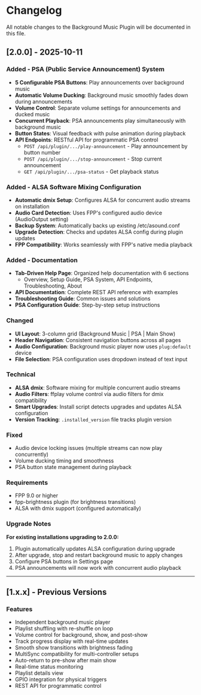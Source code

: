 # Changelog

All notable changes to the Background Music Plugin will be documented in this file.

## [2.0.0] - 2025-10-11

### Added - PSA (Public Service Announcement) System
- **5 Configurable PSA Buttons**: Play announcements over background music
- **Automatic Volume Ducking**: Background music smoothly fades down during announcements
- **Volume Control**: Separate volume settings for announcements and ducked music
- **Concurrent Playback**: PSA announcements play simultaneously with background music
- **Button States**: Visual feedback with pulse animation during playback
- **API Endpoints**: RESTful API for programmatic PSA control
  - `POST /api/plugin/.../play-announcement` - Play announcement by button number
  - `POST /api/plugin/.../stop-announcement` - Stop current announcement
  - `GET /api/plugin/.../psa-status` - Get playback status

### Added - ALSA Software Mixing Configuration
- **Automatic dmix Setup**: Configures ALSA for concurrent audio streams on installation
- **Audio Card Detection**: Uses FPP's configured audio device (AudioOutput setting)
- **Backup System**: Automatically backs up existing /etc/asound.conf
- **Upgrade Detection**: Checks and updates ALSA config during plugin updates
- **FPP Compatibility**: Works seamlessly with FPP's native media playback

### Added - Documentation
- **Tab-Driven Help Page**: Organized help documentation with 6 sections
  - Overview, Setup Guide, PSA System, API Endpoints, Troubleshooting, About
- **API Documentation**: Complete REST API reference with examples
- **Troubleshooting Guide**: Common issues and solutions
- **PSA Configuration Guide**: Step-by-step setup instructions

### Changed
- **UI Layout**: 3-column grid (Background Music | PSA | Main Show)
- **Header Navigation**: Consistent navigation buttons across all pages
- **Audio Configuration**: Background music player now uses `plug:default` device
- **File Selection**: PSA configuration uses dropdown instead of text input

### Technical
- **ALSA dmix**: Software mixing for multiple concurrent audio streams
- **Audio Filters**: ffplay volume control via audio filters for dmix compatibility
- **Smart Upgrades**: Install script detects upgrades and updates ALSA configuration
- **Version Tracking**: `.installed_version` file tracks plugin version

### Fixed
- Audio device locking issues (multiple streams can now play concurrently)
- Volume ducking timing and smoothness
- PSA button state management during playback

### Requirements
- FPP 9.0 or higher
- fpp-brightness plugin (for brightness transitions)
- ALSA with dmix support (configured automatically)

### Upgrade Notes
**For existing installations upgrading to 2.0.0:**
1. Plugin automatically updates ALSA configuration during upgrade
2. After upgrade, stop and restart background music to apply changes
3. Configure PSA buttons in Settings page
4. PSA announcements will now work with concurrent audio playback

---

## [1.x.x] - Previous Versions

### Features
- Independent background music player
- Playlist shuffling with re-shuffle on loop
- Volume control for background, show, and post-show
- Track progress display with real-time updates
- Smooth show transitions with brightness fading
- MultiSync compatibility for multi-controller setups
- Auto-return to pre-show after main show
- Real-time status monitoring
- Playlist details view
- GPIO integration for physical triggers
- REST API for programmatic control

